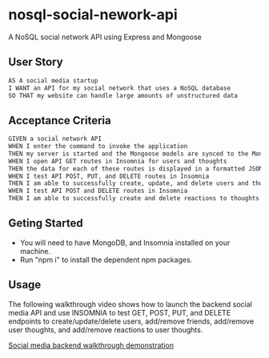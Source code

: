 # nosql-social-nework-api
A NoSQL social network API using Express and Mongoose

## User Story

```md
AS A social media startup
I WANT an API for my social network that uses a NoSQL database
SO THAT my website can handle large amounts of unstructured data
```

## Acceptance Criteria

```md
GIVEN a social network API
WHEN I enter the command to invoke the application
THEN my server is started and the Mongoose models are synced to the MongoDB database
WHEN I open API GET routes in Insomnia for users and thoughts
THEN the data for each of these routes is displayed in a formatted JSON
WHEN I test API POST, PUT, and DELETE routes in Insomnia
THEN I am able to successfully create, update, and delete users and thoughts in my database
WHEN I test API POST and DELETE routes in Insomnia
THEN I am able to successfully create and delete reactions to thoughts and add and remove friends to a user’s friend list
```

## Geting Started

* You will need to have MongoDB, and Insomnia installed on your machine.
* Run "npm i" to install the dependent npm packages.

## Usage

The following walkthrough video shows how to launch the backend social media API and use INSOMNIA to test GET, POST, PUT, and DELETE endpoints to create/update/delete users, add/remove friends, add/remove user thoughts, and add/remove reactions to user thoughts.

[Social media backend walkthrough demonstration](https://drive.google.com/file/d/1XSr5EEkIr2Lv0CTvSeeS_eubilRoUK9R/view)
